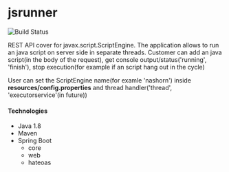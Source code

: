 # jsrunner

<div>
  <img src="https://travis-ci.org/OlegSokol/jsrunner.svg?branch=master" alt="Build Status" />
</div>


<p>
REST API cover for javax.script.ScriptEngine.
The application allows to run an java script on server side in separate threads.
Customer can add an java script(in the body of the request), get console output/status('running', 'finish'), stop execution(for example if an script hang out in the cycle)

User can set the ScriptEngine name(for examle 'nashorn') inside <b>resources/config.properties</b> and thread handler('thread', 'executorservice'(in future))
</p>

<h4> Technologies</h4>
 <ul>
   <li>Java 1.8</li>
   <li>Maven</li>
   <li>Spring Boot
     <ul>
        <li>core</li>
        <li>web</li>
        <li>hateoas</li>
     </ul>
   </li>
 </ul>
